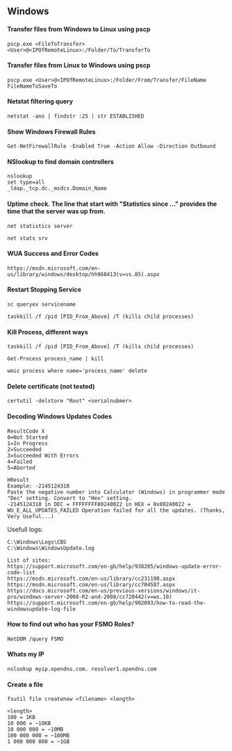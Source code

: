 ## Windows

#### Transfer files from Windows to Linux using pscp
```pscp.exe <FileToTransfer> <User>@<IPOfRemoteLinux>:/Folder/To/TransferTo```

#### Transfer files from Linux to Windows using pscp
```pscp.exe <User>@<IPOfRemoteLinux>:/Folder/From/Transfer/FileName FileNameToSaveTo```

#### Netstat filtering query
```netstat -ano | findstr :25 | str ESTABLISHED```

#### Show Windows Firewall Rules

```
Get-NetFirewallRule -Enabled True -Action Allow -Direction Outbound
```

#### NSlookup to find domain controllers
```
nslookup
set type=all
_ldap._tcp.dc._msdcs.Domain_Name
```
#### Uptime check. The line that start with "Statistics since …" provides the time that the server was up from.

```net statistics server```

```net stats srv```

#### WUA Success and Error Codes
```https://msdn.microsoft.com/en-us/library/windows/desktop/hh968413(v=vs.85).aspx```

#### Restart Stopping Service

```sc queryex servicename```

```taskkill /f /pid [PID_From_Above] /T (kills child processes)```

#### Kill Process, different ways

```taskkill /f /pid [PID_From_Above] /T (kills child processes)```

```Get-Process process_name | kill```

```wmic process where name='process_name' delete```

#### Delete certificate (not tested)
```certutil -delstore "Root" <serialnubmer>```

#### Decoding Windows Updates Codes
```
ResultCode X
0=Not Started
1=In Progress
2=Succeeded
3=Succeeded With Errors
4=Failed
5=Aborted
```

```
HResult 
Example: -2145124318
Paste the negative number into Calculator (Windows) in programmer mode "Dec" setting. Convert to "Hex" setting.
-2145124318 in DEC = FFFFFFFF80240022 in HEX = 0x80240022 = WU_E_ALL_UPDATES_FAILED Operation failed for all the updates. (Thanks, Very Useful...)
```

Usefull logs:

```
C:\Windows\Logs\CBS
C:\Windows\WindowsUpdate.log
```

```
List of sites:
https://support.microsoft.com/en-gb/help/938205/windows-update-error-code-list
https://msdn.microsoft.com/en-us/library/cc231198.aspx
https://msdn.microsoft.com/en-us/library/cc704587.aspx
https://docs.microsoft.com/en-us/previous-versions/windows/it-pro/windows-server-2008-R2-and-2008/cc720442(v=ws.10)
https://support.microsoft.com/en-gb/help/902093/how-to-read-the-windowsupdate-log-file
```

#### How to find out who has your FSMO Roles?
```NetDOM /query FSMO```

#### Whats my IP
```nslookup myip.opendns.com. resolver1.opendns.com```

#### Create a file

```fsutil file createnew <filename> <length>```

```
<length>
100 = 1KB
10 000 = ~10KB
10 000 000 = ~10MB
100 000 000 = ~100MB
1 000 000 000 = ~1GB
```
